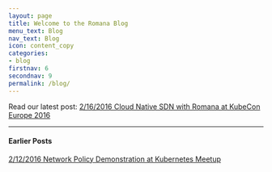 ```yaml
---
layout: page
title: Welcome to the Romana Blog
menu_text: Blog
nav_text: Blog
icon: content_copy
categories:
- blog
firstnav: 6
secondnav: 9
permalink: /blog/ 
---
```


Read our latest post: [2/16/2016 Cloud Native SDN with Romana at KubeCon Europe 2016](/blog/KubeCon)

---


#### Earlier Posts

[2/12/2016 Network Policy Demonstration at Kubernetes Meetup](/blog/MeetupDemo)
